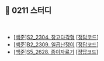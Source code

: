 ## 📘 0211 스터디
</br>

* [[백준]S2_2304. 창고다각형](https://www.acmicpc.net/problem/2304) [[정답코드]()]
* [[백준]B2_2309. 일곱난쟁이](https://www.acmicpc.net/problem/2309) [[정답코드](https://github.com/daejeon5-algostudy/AlgorithmStudy/blob/main/%EC%8A%A4%ED%84%B0%EB%94%94/0211/%EC%B5%9C%EC%9B%90%EC%9E%AC/bj_2309_%EC%9D%BC%EA%B3%B1%EB%82%9C%EC%9F%81%EC%9D%B4.md)]
* [[백준]S5_2628. 종이자르기](https://www.acmicpc.net/problem/2628) [[정답코드](https://github.com/daejeon5-algostudy/AlgorithmStudy/blob/main/%EC%8A%A4%ED%84%B0%EB%94%94/0211/%EC%B5%9C%EC%9B%90%EC%9E%AC/bj_2628_%EC%A2%85%EC%9D%B4%EC%9E%90%EB%A5%B4%EA%B8%B0.md)]
